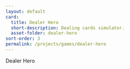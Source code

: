 ```yaml
---
layout: default
card:
  title: Dealer Hero
  short-description: Dealing cards simulator.
  asset-folder: dealer-hero
sort-order: 3
permalink: /projects/games/dealer-hero
---
```


Dealer Hero